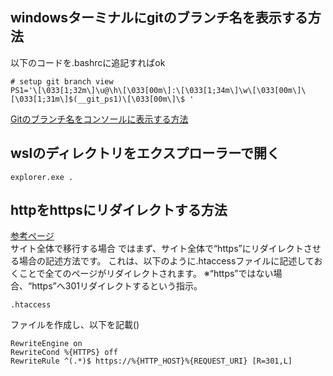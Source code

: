 ## windowsターミナルにgitのブランチ名を表示する方法
以下のコードを.bashrcに追記すればok
```
# setup git branch view
PS1='\[\033[1;32m\]\u@\h\[\033[00m\]:\[\033[1;34m\]\w\[\033[00m\]\[\033[1;31m\]$(__git_ps1)\[\033[00m\]\$ '
```
[Gitのブランチ名をコンソールに表示する方法](https://qiita.com/daijinload/items/2bb0031a706ce347aca6)

## wslのディレクトリをエクスプローラーで開く
```
explorer.exe .
```
## httpをhttpsにリダイレクトする方法
[参考ページ](https://keywordfinder.jp/blog/seo/http-https-redirect/#htaccess)  
サイト全体で移行する場合
ではまず、サイト全体で“https”にリダイレクトさせる場合の記述方法です。
これは、以下のように.htaccessファイルに記述しておくことで全てのページがリダイレクトされます。
※“https”ではない場合、“https”へ301リダイレクトするという指示。
```
.htaccess
```
ファイルを作成し、以下を記載()
```
RewriteEngine on
RewriteCond %{HTTPS} off
RewriteRule ^(.*)$ https://%{HTTP_HOST}%{REQUEST_URI} [R=301,L]
```
